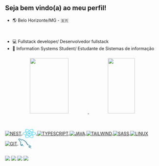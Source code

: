 ## Seja bem vindo(a) ao meu perfil!

- 🌎 Belo Horizonte/MG - 🇧🇷


<br />


- 💻 Fullstack developer/ Desenvolvedor fullstack
- 🔭 Information Systems Student/ Estudante de Sistemas de informação



###

<div align="center">
  <a href="https://github.com/GabrielAm0">
  <img height="180em" width="50%" src="https://github-readme-stats.vercel.app/api?username=GabrielAm0&theme=dracula&show_icons=true"/>
  <img height="180em" width="42%" src="https://github-readme-stats.vercel.app/api/top-langs/?username=GabrielAm0&layout=compact&langs_count=7&theme=dracula"/>
</div>

## 
  <div style="display: inline_block"><br>
  <img align="center" alt="NEST" height="33" width="44" src="https://cdn.jsdelivr.net/gh/devicons/devicon/icons/nestjs/nestjs-plain.svg" />
  <img align="center" alt="REACT" height="33" width="44" src="https://raw.githubusercontent.com/devicons/devicon/1119b9f84c0290e0f0b38982099a2bd027a48bf1/icons/react/react-original.svg" />
  <img align="center" alt="TYPESCRIPT" height="33" width="44" src="https://cdn.jsdelivr.net/gh/devicons/devicon/icons/typescript/typescript-original.svg" />
  <img align="center" alt="JAVA" height="33" width="44" src="https://cdn.jsdelivr.net/gh/devicons/devicon/icons/java/java-original.svg" />
  <img align="center" alt="TAILWIND" height="33" width="44" src="https://cdn.jsdelivr.net/gh/devicons/devicon/icons/tailwindcss/tailwindcss-plain.svg" />
  <img align="center" alt="SASS" height="33" width="44" src="https://cdn.jsdelivr.net/gh/devicons/devicon/icons/sass/sass-original.svg" />  
  <img  align="center" alt="LINUX" height="33" width="44" src="https://cdn.jsdelivr.net/gh/devicons/devicon/icons/linux/linux-original.svg" /> 
  <img align="center" alt="GIT" height="33" width="44" src="https://cdn.jsdelivr.net/gh/devicons/devicon/icons/git/git-original.svg" />
  <img align="center" alt="SQL" height="33" width="44"
       src="https://raw.githubusercontent.com/devicons/devicon/1119b9f84c0290e0f0b38982099a2bd027a48bf1/icons/mysql/mysql-original.svg" />
          
    
###
  <a href = "mailto:mrgconta@gmail.com"><img src="https://img.shields.io/badge/Gmail-D14836?style=for-the-badge&logo=gmail&logoColor=white" target="_blank"></a>
  <a href = "[https://www.linkedin.com/in/brunopduarte/](https://www.linkedin.com/in/gabriel-amorim-b32b26204/)" target="_blank"><img src="https://img.shields.io/badge/linkedin-%230077B5.svg?style=for-the-badge&logo=linkedin&logoColor=white" target="_blank"></a>
  <a href = "https://api.whatsapp.com/send?phone=5531971478793&text=ol%C3%A1%2C%20vim%20pelo%20seu%20perfil%20do%20GitHub!%20"><img src="https://img.shields.io/badge/WhatsApp-25D366?style=for-the-badge&logo=whatsapp&logoColor=white" target="_blank"></a>
  <a href="https://discordapp.com/users/317009197122322442/" target="_blank"><img src="https://img.shields.io/badge/Discord-7289DA?style=for-the-badge&logo=discord&logoColor=white" target="_blank"></a> 
##
  
  

  <!--![Snake animation](https://github.com/brunopdt/brunopdt/blob/output/github-contribution-grid-snake.svg)-->
 

</div>
